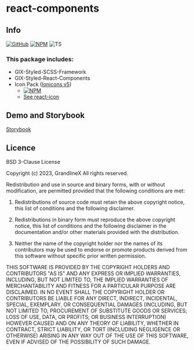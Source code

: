 # react-components

## Info


[![GitHub](https://badge.fury.io/gh/grandlinex%2Freact-components.svg)](https://github.com/GrandlineX/react-components)
[![NPM](https://img.shields.io/static/v1?label=NPM&message=Package&color=red&logo=NPM)](https://www.npmjs.com/package/@grandlinex/react-components)
![TS](https://img.shields.io/static/v1?label=Language&message=TypeScript&color=blue&logo=TypeScript)


### This package includes:

- GlX-Styled-SCSS-Framework 
- GlX-Styled-React-Components 
- Icon Pack ([Ionicons v5](https://ionic.io/ionicons)) 
  - [![NPM](https://img.shields.io/static/v1?label=NPM&message=Package&color=red&logo=NPM)](https://www.npmjs.com/package/@grandlinex/react-icons)
  - [See react-icon](https://github.com/GrandlineX/react-icons) 


## Demo and Storybook 
[Storybook]([https://www.grandlinex.com/react-components/)

## Licence 

BSD 3-Clause License

Copyright (c) 2023, GrandlineX
All rights reserved.

Redistribution and use in source and binary forms, with or without
modification, are permitted provided that the following conditions are met:

1. Redistributions of source code must retain the above copyright notice, this
   list of conditions and the following disclaimer.

2. Redistributions in binary form must reproduce the above copyright notice,
   this list of conditions and the following disclaimer in the documentation
   and/or other materials provided with the distribution.

3. Neither the name of the copyright holder nor the names of its
   contributors may be used to endorse or promote products derived from
   this software without specific prior written permission.

THIS SOFTWARE IS PROVIDED BY THE COPYRIGHT HOLDERS AND CONTRIBUTORS "AS IS"
AND ANY EXPRESS OR IMPLIED WARRANTIES, INCLUDING, BUT NOT LIMITED TO, THE
IMPLIED WARRANTIES OF MERCHANTABILITY AND FITNESS FOR A PARTICULAR PURPOSE ARE
DISCLAIMED. IN NO EVENT SHALL THE COPYRIGHT HOLDER OR CONTRIBUTORS BE LIABLE
FOR ANY DIRECT, INDIRECT, INCIDENTAL, SPECIAL, EXEMPLARY, OR CONSEQUENTIAL
DAMAGES (INCLUDING, BUT NOT LIMITED TO, PROCUREMENT OF SUBSTITUTE GOODS OR
SERVICES; LOSS OF USE, DATA, OR PROFITS; OR BUSINESS INTERRUPTION) HOWEVER
CAUSED AND ON ANY THEORY OF LIABILITY, WHETHER IN CONTRACT, STRICT LIABILITY,
OR TORT (INCLUDING NEGLIGENCE OR OTHERWISE) ARISING IN ANY WAY OUT OF THE USE
OF THIS SOFTWARE, EVEN IF ADVISED OF THE POSSIBILITY OF SUCH DAMAGE.
